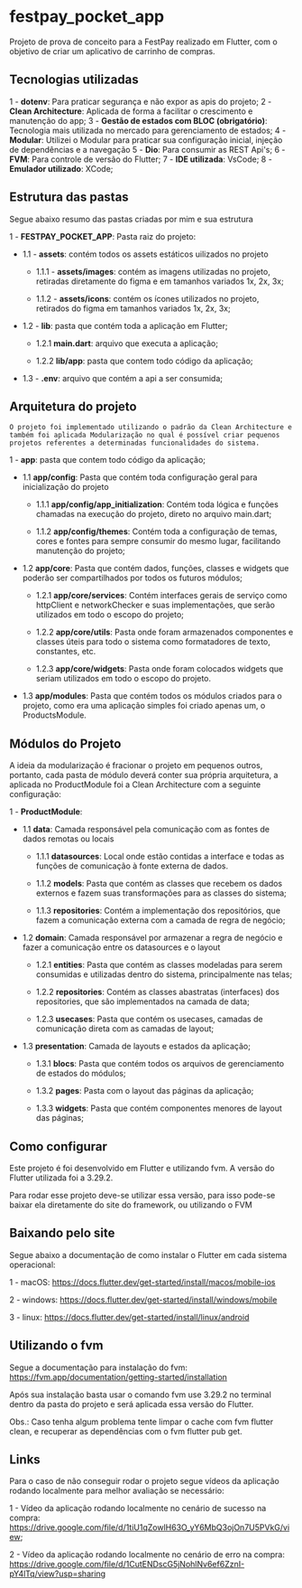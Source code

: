 # festpay_pocket_app

Projeto de prova de conceito para a FestPay realizado em Flutter, com o objetivo de criar um aplicativo de carrinho de compras.

## Tecnologias utilizadas

1 - **dotenv**: Para praticar segurança e não expor as apis do projeto;
2 - **Clean Architecture**: Aplicada de forma a facilitar o crescimento e manutenção do app;
3 - **Gestão de estados com BLOC (obrigatório)**: Tecnologia mais utilizada no mercado para gerenciamento de estados;
4 - **Modular**: Utilizei o Modular para praticar sua configuração inicial, injeção de dependências e a navegação
5 - **Dio**: Para consumir as REST Api's;
6 - **FVM**: Para controle de versão do Flutter;
7 - **IDE utilizada**: VsCode;
8 - **Emulador utilizado**: XCode;


## Estrutura das pastas

Segue abaixo resumo das pastas criadas por mim e sua estrutura

1 - **FESTPAY_POCKET_APP**: Pasta raiz do projeto:

- 1.1 - **assets**: contém todos os assets estáticos uilizados no projeto

    - 1.1.1 - **assets/images**: contém as imagens utilizadas no projeto, retiradas diretamente do figma e em tamanhos variados 1x, 2x, 3x;

    - 1.1.2 - **assets/icons**: contém os ícones utilizados no projeto, retirados do figma em tamanhos variados 1x, 2x, 3x;

- 1.2 - **lib**: pasta que contém toda a aplicação em Flutter;

    - 1.2.1 **main.dart**: arquivo que executa a aplicação;

    - 1.2.2 **lib/app**: pasta que contem todo código da aplicação;

- 1.3 - **.env**: arquivo que contém a api a ser consumida;

## Arquitetura do projeto

    O projeto foi implementado utilizando o padrão da Clean Architecture e também foi aplicada Modularização no qual é possível criar pequenos projetos referentes a determinadas funcionalidades do sistema.
 

1 - **app**: pasta que contem todo código da aplicação;

- 1.1 **app/config**: Pasta que contém toda configuração geral para inicialização do projeto

    - 1.1.1 **app/config/app_initialization**: Contém toda lógica e funções chamadas na execução do projeto, direto no arquivo main.dart;

    - 1.1.2 **app/config/themes**: Contém toda a configuração de temas, cores e fontes para sempre consumir do mesmo lugar, facilitando manutenção do projeto;

- 1.2 **app/core**: Pasta que contém dados, funções, classes e widgets que poderão ser compartilhados por todos os futuros módulos;

    - 1.2.1 **app/core/services**: Contém interfaces gerais de serviço como httpClient e networkChecker e suas implementações, que serão utilizados em todo o escopo do projeto;

    - 1.2.2 **app/core/utils**: Pasta onde foram armazenados componentes e classes úteis para todo o sistema como formatadores de texto, constantes, etc.

    - 1.2.3 **app/core/widgets**: Pasta onde foram colocados widgets que seriam utilizados em todo o escopo do projeto.

- 1.3 **app/modules**: Pasta que contém todos os módulos criados para o projeto, como era uma aplicação simples foi criado apenas um, o ProductsModule.

## Módulos do Projeto

A ideia da modularização é fracionar o projeto em pequenos outros, portanto, cada pasta de módulo deverá conter sua própria arquitetura, a aplicada no ProductModule foi a Clean Architecture com a seguinte configuração:

1 - **ProductModule**: 

- 1.1 **data**: Camada responsável pela comunicação com as fontes de dados remotas ou locais

    - 1.1.1 **datasources**: Local onde estão contidas a interface e todas as funções de comunicação à fonte externa de dados.

    - 1.1.2 **models**: Pasta que contém as classes que recebem os dados externos e fazem suas transformações para as classes do sistema;

    - 1.1.3 **repositories**: Contém a implementação dos repositórios, que fazem a comunicação externa com a camada de regra de negócio;

- 1.2 **domain**: Camada responsável por armazenar a regra de negócio e fazer a comunicação entre os datasources e o layout

    - 1.2.1 **entities**: Pasta que contém as classes modeladas para serem consumidas e utilizadas dentro do sistema, principalmente nas telas;

    - 1.2.2 **repositories**: Contém as classes abastratas (interfaces) dos repositories, que são implementados na camada de data;

    - 1.2.3 **usecases**: Pasta que contém os usecases, camadas de comunicação direta com as camadas de layout;
        
- 1.3 **presentation**: Camada de layouts e estados da aplicação;

    - 1.3.1 **blocs**: Pasta que contém todos os arquivos de gerenciamento de estados do módulos;

    - 1.3.2 **pages**: Pasta com o layout das páginas da aplicação;

    - 1.3.3 **widgets**: Pasta que contém componentes menores de layout das páginas;

## Como configurar

Este projeto é foi desenvolvido em Flutter e utilizando fvm. A versão do Flutter utilizada foi a 3.29.2.

Para rodar esse projeto deve-se utilizar essa versão, para isso pode-se baixar ela diretamente do site do framework, ou utilizando o FVM

## Baixando pelo site

Segue abaixo a documentação de como instalar o Flutter em cada sistema operacional:

1 - macOS: https://docs.flutter.dev/get-started/install/macos/mobile-ios

2 - windows: https://docs.flutter.dev/get-started/install/windows/mobile

3 - linux: https://docs.flutter.dev/get-started/install/linux/android

## Utilizando o fvm

Segue a documentação para instalação do fvm: https://fvm.app/documentation/getting-started/installation

Após sua instalação basta usar o comando fvm use 3.29.2 no terminal dentro da pasta do projeto e será aplicada essa versão do Flutter.

Obs.: Caso tenha algum problema tente limpar o cache com fvm flutter clean, e recuperar as dependências com o fvm flutter pub get.

## Links

Para o caso de não conseguir rodar o projeto segue vídeos da aplicação rodando localmente para melhor avaliação se necessário:

1 - Vídeo da aplicação rodando localmente no cenário de sucesso na compra: https://drive.google.com/file/d/1tiU1qZowlH63O_yY6MbQ3ojOn7U5PVkG/view;

2 - Vídeo da aplicação rodando localmente no cenário de erro na compra: https://drive.google.com/file/d/1CutENDscG5jNohlNv6ef6ZznI-pY4lTq/view?usp=sharing